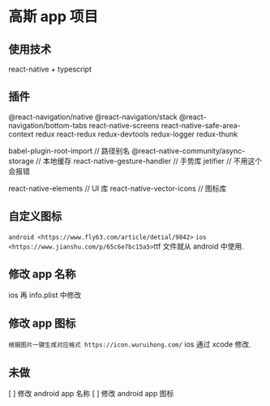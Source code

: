<!--
 * @Author: jack-pearson qize953463876@gmail.com
 * @Date: 2022-05-26 14:10:56
 * @LastEditors: jack-pearson qize953463876@gmail.com
 * @LastEditTime: 2022-06-07 17:54:40
 * @FilePath: \GOSS-APP\readme.md
 * @Description: 这是默认设置,请设置`customMade`, 打开koroFileHeader查看配置 进行设置: https://github.com/OBKoro1/koro1FileHeader/wiki/%E9%85%8D%E7%BD%AE
-->

# 高斯 app 项目

## 使用技术

react-native + typescript

## 插件

@react-navigation/native
@react-navigation/stack
@react-navigation/bottom-tabs
react-native-screens
react-native-safe-area-context
redux
react-redux
redux-devtools
redux-logger
redux-thunk

babel-plugin-root-import // 路径别名
@react-native-community/async-storage // 本地缓存
react-native-gesture-handler // 手势库
jetifier // 不用这个会报错

react-native-elements // UI 库
react-native-vector-icons // 图标库

## 自定义图标

`android <https://www.fly63.com/article/detial/9842>`
`ios <https://www.jianshu.com/p/65c6e7bc15a5>`ttf 文件就从 android 中使用.

## 修改 app 名称

ios 再 info.plist 中修改

## 修改 app 图标

`根据图片一键生成对应格式 https://icon.wuruihong.com/`
ios 通过 xcode 修改.

## 未做

[ ] 修改 android app 名称
[ ] 修改 android app 图标
